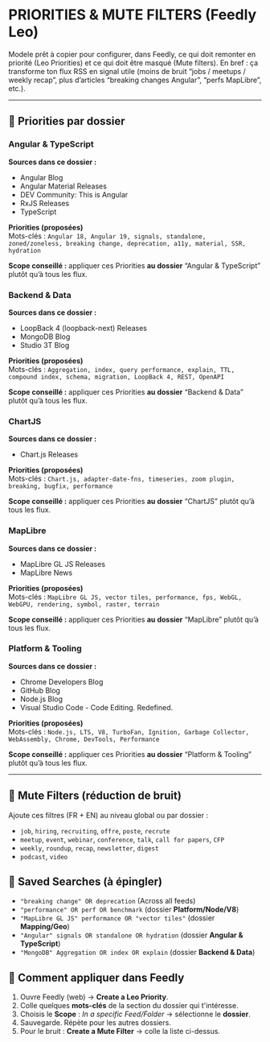 # PRIORITIES & MUTE FILTERS (Feedly Leo)

Modele prêt à copier pour configurer, dans Feedly, ce qui doit remonter en priorité (Leo Priorities) et ce qui doit être masqué (Mute filters).
En bref : ça transforme ton flux RSS en signal utile (moins de bruit “jobs / meetups / weekly recap”, plus d’articles “breaking changes Angular”, “perfs MapLibre”, etc.).


---

## 🎯 Priorities par dossier

### Angular & TypeScript

**Sources dans ce dossier :**
  - Angular Blog
  - Angular Material Releases
  - DEV Community: This is Angular
  - RxJS Releases
  - TypeScript

**Priorities (proposées)**  
Mots-clés : `Angular 18, Angular 19, signals, standalone, zoned/zoneless, breaking change, deprecation, a11y, material, SSR, hydration`

**Scope conseillé :** appliquer ces Priorities **au dossier** “Angular & TypeScript” plutôt qu’à tous les flux.

### Backend & Data

**Sources dans ce dossier :**
  - LoopBack 4 (loopback-next) Releases
  - MongoDB Blog
  - Studio 3T Blog

**Priorities (proposées)**  
Mots-clés : `Aggregation, index, query performance, explain, TTL, compound index, schema, migration, LoopBack 4, REST, OpenAPI`

**Scope conseillé :** appliquer ces Priorities **au dossier** “Backend & Data” plutôt qu’à tous les flux.

### ChartJS

**Sources dans ce dossier :**
  - Chart.js Releases

**Priorities (proposées)**  
Mots-clés : `Chart.js, adapter-date-fns, timeseries, zoom plugin, breaking, bugfix, performance`

**Scope conseillé :** appliquer ces Priorities **au dossier** “ChartJS” plutôt qu’à tous les flux.

### MapLibre

**Sources dans ce dossier :**
  - MapLibre GL JS Releases
  - MapLibre News

**Priorities (proposées)**  
Mots-clés : `MapLibre GL JS, vector tiles, performance, fps, WebGL, WebGPU, rendering, symbol, raster, terrain`

**Scope conseillé :** appliquer ces Priorities **au dossier** “MapLibre” plutôt qu’à tous les flux.

### Platform & Tooling

**Sources dans ce dossier :**
  - Chrome Developers Blog
  - GitHub Blog
  - Node.js Blog
  - Visual Studio Code - Code Editing. Redefined.

**Priorities (proposées)**  
Mots-clés : `Node.js, LTS, V8, TurboFan, Ignition, Garbage Collector, WebAssembly, Chrome, DevTools, Performance`

**Scope conseillé :** appliquer ces Priorities **au dossier** “Platform & Tooling” plutôt qu’à tous les flux.


---

## 🔕 Mute Filters (réduction de bruit)

Ajoute ces filtres (FR + EN) au niveau global ou par dossier :
- `job`, `hiring`, `recruiting`, `offre`, `poste`, `recrute`
- `meetup`, `event`, `webinar`, `conference`, `talk`, `call for papers`, `CFP`
- `weekly`, `roundup`, `recap`, `newsletter`, `digest`
- `podcast`, `video`

## 🔎 Saved Searches (à épingler)

- `"breaking change" OR deprecation` (Across all feeds)
- `"performance" OR perf OR benchmark` (dossier **Platform/Node/V8**)
- `"MapLibre GL JS" performance OR "vector tiles"` (dossier **Mapping/Geo**)
- `"Angular" signals OR standalone OR hydration` (dossier **Angular & TypeScript**)
- `"MongoDB" Aggregation OR index OR explain` (dossier **Backend & Data**) 

## 🧭 Comment appliquer dans Feedly

1. Ouvre Feedly (web) → **Create a Leo Priority**.
2. Colle quelques **mots-clés** de la section du dossier qui t'intéresse.
3. Choisis le **Scope** : *In a specific Feed/Folder* → sélectionne le **dossier**.
4. Sauvegarde. Répète pour les autres dossiers.
5. Pour le bruit : **Create a Mute Filter** → colle la liste ci-dessus.
